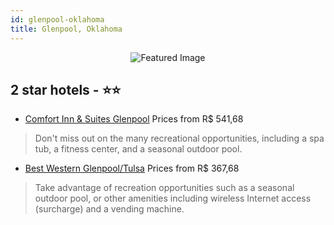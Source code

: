 ```yaml
---
id: glenpool-oklahoma
title: Glenpool, Oklahoma
---
```


<center><img src="https://i.travelapi.com/hotels/4000000/3780000/3779000/3778989/af5aa848_z.jpg" alt="Featured Image" /></center>


##  2 star hotels - ⭐️⭐️

-    [Comfort Inn & Suites Glenpool](https://us.hurb.com/hotels/glenpool/comfort-inn-suites-glenpool-JNP-JP231572?cmp=18055) Prices from R$ 541,68
   > Don't miss out on the many recreational opportunities, including a spa tub, a fitness center, and a seasonal outdoor pool.
-    [Best Western Glenpool/Tulsa](https://us.hurb.com/hotels/glenpool/best-western-glenpool-tulsa-JNP-JP185937?cmp=18055) Prices from R$ 367,68
   > Take advantage of recreation opportunities such as a seasonal outdoor pool, or other amenities including wireless Internet access (surcharge) and a vending machine.
